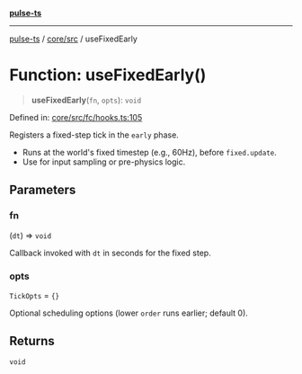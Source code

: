 [**pulse-ts**](../../../README.md)

***

[pulse-ts](../../../README.md) / [core/src](../README.md) / useFixedEarly

# Function: useFixedEarly()

> **useFixedEarly**(`fn`, `opts`): `void`

Defined in: [core/src/fc/hooks.ts:105](https://github.com/jlehett/pulse-ts/blob/95f7e0ab0aafbcd2aad691251c554317b3dfe19c/packages/core/src/fc/hooks.ts#L105)

Registers a fixed-step tick in the `early` phase.

- Runs at the world's fixed timestep (e.g., 60Hz), before `fixed.update`.
- Use for input sampling or pre-physics logic.

## Parameters

### fn

(`dt`) => `void`

Callback invoked with `dt` in seconds for the fixed step.

### opts

`TickOpts` = `{}`

Optional scheduling options (lower `order` runs earlier; default 0).

## Returns

`void`
